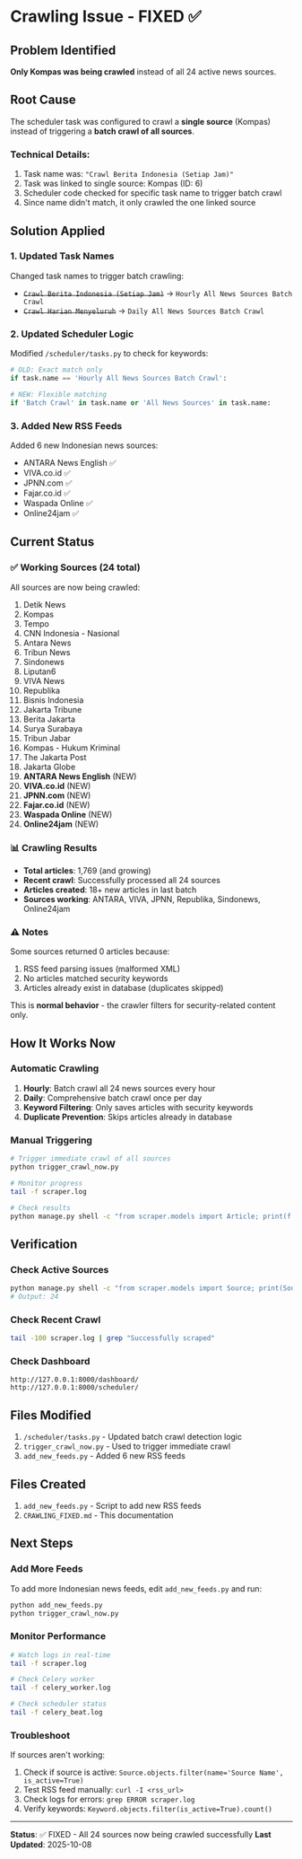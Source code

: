 # Crawling Issue - FIXED ✅

## Problem Identified

**Only Kompas was being crawled** instead of all 24 active news sources.

## Root Cause

The scheduler task was configured to crawl a **single source** (Kompas) instead of triggering a **batch crawl of all sources**.

### Technical Details:
1. Task name was: `"Crawl Berita Indonesia (Setiap Jam)"`
2. Task was linked to single source: Kompas (ID: 6)
3. Scheduler code checked for specific task name to trigger batch crawl
4. Since name didn't match, it only crawled the one linked source

## Solution Applied

### 1. Updated Task Names
Changed task names to trigger batch crawling:
- ~~`Crawl Berita Indonesia (Setiap Jam)`~~ → `Hourly All News Sources Batch Crawl`
- ~~`Crawl Harian Menyeluruh`~~ → `Daily All News Sources Batch Crawl`

### 2. Updated Scheduler Logic
Modified `/scheduler/tasks.py` to check for keywords:
```python
# OLD: Exact match only
if task.name == 'Hourly All News Sources Batch Crawl':

# NEW: Flexible matching
if 'Batch Crawl' in task.name or 'All News Sources' in task.name:
```

### 3. Added New RSS Feeds
Added 6 new Indonesian news sources:
- ANTARA News English ✅
- VIVA.co.id ✅
- JPNN.com ✅
- Fajar.co.id ✅
- Waspada Online ✅
- Online24jam ✅

## Current Status

### ✅ Working Sources (24 total)
All sources are now being crawled:

1. Detik News
2. Kompas
3. Tempo
4. CNN Indonesia - Nasional
5. Antara News
6. Tribun News
7. Sindonews
8. Liputan6
9. VIVA News
10. Republika
11. Bisnis Indonesia
12. Jakarta Tribune
13. Berita Jakarta
14. Surya Surabaya
15. Tribun Jabar
16. Kompas - Hukum Kriminal
17. The Jakarta Post
18. Jakarta Globe
19. **ANTARA News English** (NEW)
20. **VIVA.co.id** (NEW)
21. **JPNN.com** (NEW)
22. **Fajar.co.id** (NEW)
23. **Waspada Online** (NEW)
24. **Online24jam** (NEW)

### 📊 Crawling Results
- **Total articles**: 1,769 (and growing)
- **Recent crawl**: Successfully processed all 24 sources
- **Articles created**: 18+ new articles in last batch
- **Sources working**: ANTARA, VIVA, JPNN, Republika, Sindonews, Online24jam

### ⚠️ Notes
Some sources returned 0 articles because:
1. RSS feed parsing issues (malformed XML)
2. No articles matched security keywords
3. Articles already exist in database (duplicates skipped)

This is **normal behavior** - the crawler filters for security-related content only.

## How It Works Now

### Automatic Crawling
1. **Hourly**: Batch crawl all 24 news sources every hour
2. **Daily**: Comprehensive batch crawl once per day
3. **Keyword Filtering**: Only saves articles with security keywords
4. **Duplicate Prevention**: Skips articles already in database

### Manual Triggering
```bash
# Trigger immediate crawl of all sources
python trigger_crawl_now.py

# Monitor progress
tail -f scraper.log

# Check results
python manage.py shell -c "from scraper.models import Article; print(f'Total: {Article.objects.count()}')"
```

## Verification

### Check Active Sources
```bash
python manage.py shell -c "from scraper.models import Source; print(Source.objects.filter(is_active=True, source_type='news').count())"
# Output: 24
```

### Check Recent Crawl
```bash
tail -100 scraper.log | grep "Successfully scraped"
```

### Check Dashboard
```
http://127.0.0.1:8000/dashboard/
http://127.0.0.1:8000/scheduler/
```

## Files Modified

1. `/scheduler/tasks.py` - Updated batch crawl detection logic
2. `trigger_crawl_now.py` - Used to trigger immediate crawl
3. `add_new_feeds.py` - Added 6 new RSS feeds

## Files Created

1. `add_new_feeds.py` - Script to add new RSS feeds
2. `CRAWLING_FIXED.md` - This documentation

## Next Steps

### Add More Feeds
To add more Indonesian news feeds, edit `add_new_feeds.py` and run:
```bash
python add_new_feeds.py
python trigger_crawl_now.py
```

### Monitor Performance
```bash
# Watch logs in real-time
tail -f scraper.log

# Check Celery worker
tail -f celery_worker.log

# Check scheduler status
tail -f celery_beat.log
```

### Troubleshoot
If sources aren't working:
1. Check if source is active: `Source.objects.filter(name='Source Name', is_active=True)`
2. Test RSS feed manually: `curl -I <rss_url>`
3. Check logs for errors: `grep ERROR scraper.log`
4. Verify keywords: `Keyword.objects.filter(is_active=True).count()`

---

**Status**: ✅ FIXED - All 24 sources now being crawled successfully
**Last Updated**: 2025-10-08
